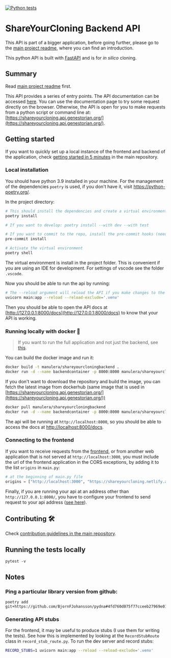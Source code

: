 [![Python tests](https://github.com/manulera/ShareYourCloning_backend/actions/workflows/ci.yml/badge.svg)](https://github.com/manulera/ShareYourCloning_backend/actions/workflows/ci.yml)
# ShareYourCloning Backend API

This API is part of a bigger application, before going further, please go to the [main project readme](https://github.com/manulera/ShareYourCloning), where you can find an introduction.

This python API is built with [FastAPI](https://fastapi.tiangolo.com/) and is for *in silico* cloning.

## Summary

Read [main project readme](https://github.com/manulera/ShareYourCloning) first.

This API provides a series of entry points. The API documentation can be accessed [here](https://shareyourcloning.api.genestorian.org/docs). You can use the documentation page to try some request directly on the browser. Otherwise, the API is open for you to make requests from a python script or command line at: [https://shareyourcloning.api.genestorian.org/](https://shareyourcloning.api.genestorian.org/).

## Getting started

If you want to quickly set up a local instance of the frontend and backend of the application, check [getting started in 5 minutes](https://github.com/manulera/ShareYourCloning#timer_clock-getting-started-in-5-minutes) in the main repository.

### Local installation

You should have python 3.9 installed in your machine. For the management of the dependencies `poetry` is used, if you don't have it, visit https://python-poetry.org/.

In the project directory:

```bash
# This should install the dependencies and create a virtual environment
poetry install

# If you want to develop: poetry install --with dev --with test

# If you want to commit to the repo, install the pre-commit hooks (needs poetry install --with dev)
pre-commit install

# Activate the virtual environment
poetry shell

```

The virtual environment is install in the project folder. This is convenient if you are using an IDE for development. For settings of vscode see the folder `.vscode`.

Now you should be able to run the api by running:

```bash
# The --reload argument will reload the API if you make changes to the code
uvicorn main:app --reload --reload-exclude='.venv'
```

Then you should be able to open the API docs at [http://127.0.0.1:8000/docs](http://127.0.0.1:8000/docs) to know that your API is working.

### Running locally with docker :whale:


> If you want to run the full application and not just the backend, see [this](https://github.com/manulera/ShareYourCloning?tab=readme-ov-file#timer_clock-getting-started-in-5-minutes).

You can build the docker image and run it:

```bash
docker build -t manulera/shareyourcloningbackend .
docker run -d --name backendcontainer -p 8000:8000 manulera/shareyourcloningbackend

```

If you don't want to download the repository and build the image, you can fetch the latest image from dockerhub (same image that is used in [https://shareyourcloning.api.genestorian.org/](https://shareyourcloning.api.genestorian.org/))

```bash
docker pull manulera/shareyourcloningbackend
docker run -d --name backendcontainer -p 8000:8000 manulera/shareyourcloningbackend
```

The api will be running at `http://localhost:8000`, so you should be able to access the docs at [http://localhost:8000/docs](http://localhost:8000/docs0).

### Connecting to the frontend

If you want to receive requests from the [frontend](https://github.com/manulera/ShareYourCloning_frontend), or from another web application that is not served at `http://localhost:3000`, you must include the url of the frontend application in the CORS exceptions, by adding it to the list `origins` in `main.py`:

```python
# at the beginning of main.py file
origins = ["http://localhost:3000", "https://shareyourcloning.netlify.app"]
```

Finally, if you are running your api at an address other than `http://127.0.0.1:8000/`, you have to configure your frontend to send request to your api address ([see here](https://github.com/manulera/ShareYourCloning_backend#connecting-to-the-frontend)).

## Contributing :hammer_and_wrench:

Check [contribution guidelines in the main repository](https://github.com/manulera/ShareYourCloning/blob/master/CONTRIBUTING.md).

## Running the tests locally

```
pytest -v
```

## Notes

### Ping a particular library version from github:

```
poetry add git+https://github.com/BjornFJohansson/pydna#4fd760d075f77cceeb27969e017e04b42f6d0aa3
```

### Generating API stubs

For the frontend, it may be useful to produce stubs (I use them for writing the tests). See how this is implemented
by looking at the `RecordStubRoute` class in `record_stub_route.py`. To run the dev server and record stubs:

```bash
RECORD_STUBS=1 uvicorn main:app --reload --reload-exclude='.venv'
```
